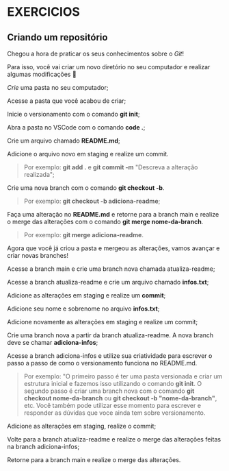 # EXERCICIOS

## Criando um repositório

Chegou a hora de praticar os seus conhecimentos sobre o *Git*!

Para isso, você vai criar um novo diretório no seu computador e realizar algumas modificações 🤩

*Crie* uma pasta no seu computador;

Acesse a pasta que você acabou de criar;

Inicie o versionamento com o comando **git init**;

Abra a pasta no VSCode com o comando **code .**;

Crie um arquivo chamado **README.md**;

Adicione o arquivo novo em staging e realize um commit. 
> Por exemplo: **git add .** e **git commit -m** "Descreva a alteração realizada";

Crie uma nova branch com o comando **git checkout -b**. 
> Por exemplo: **git checkout -b adiciona-readme**;

Faça uma alteração no **README.md** e retorne para a branch main e realize o merge das alterações com o comando **git merge nome-da-branch**. 
> Por exemplo: **git merge adiciona-readme**.

Agora que você já criou a pasta e mergeou as alterações, vamos avançar e criar novas branches!

Acesse a branch main e crie uma branch nova chamada atualiza-readme;

Acesse a branch atualiza-readme e crie um arquivo chamado **infos.txt**;

Adicione as alterações em staging e realize um **commit**;

Adicione seu nome e sobrenome no arquivo **infos.txt**;

Adicione novamente as alterações em staging e realize um commit;

Crie uma branch nova a partir da branch atualiza-readme. A nova branch deve se chamar **adiciona-infos**;

Acesse a branch adiciona-infos e utilize sua criatividade para escrever o passo a passo de como o versionamento funciona no README.md. 
> Por exemplo: "O primeiro passo é ter uma pasta versionada e criar um estrutura inicial e fazemos isso utilizando o comando **git init**. O segundo passo é criar uma branch nova com o comando **git checkout nome-da-branch** ou **git checkout -b "nome-da-branch"**, etc. Você também pode utilizar esse momento para escrever e responder as dúvidas que voce ainda tem sobre versionamento.

Adicione as alterações em staging, realize o commit;

Volte para a branch atualiza-readme e realize o merge das alterações feitas na branch adiciona-infos;

Retorne para a branch main e realize o merge das alterações.
